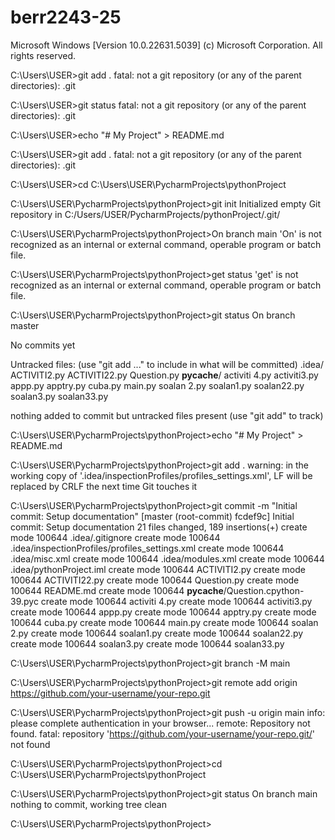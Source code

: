 # berr2243-25
Microsoft Windows [Version 10.0.22631.5039]
(c) Microsoft Corporation. All rights reserved.

C:\Users\USER>git add .
fatal: not a git repository (or any of the parent directories): .git

C:\Users\USER>git status
fatal: not a git repository (or any of the parent directories): .git

C:\Users\USER>echo "# My Project" > README.md

C:\Users\USER>git add .
fatal: not a git repository (or any of the parent directories): .git

C:\Users\USER>cd C:\Users\USER\PycharmProjects\pythonProject

C:\Users\USER\PycharmProjects\pythonProject>git init
Initialized empty Git repository in C:/Users/USER/PycharmProjects/pythonProject/.git/

C:\Users\USER\PycharmProjects\pythonProject>On branch main
'On' is not recognized as an internal or external command,
operable program or batch file.

C:\Users\USER\PycharmProjects\pythonProject>get status
'get' is not recognized as an internal or external command,
operable program or batch file.

C:\Users\USER\PycharmProjects\pythonProject>git status
On branch master

No commits yet

Untracked files:
  (use "git add <file>..." to include in what will be committed)
        .idea/
        ACTIVITI2.py
        ACTIVITI22.py
        Question.py
        __pycache__/
        activiti 4.py
        activiti3.py
        appp.py
        apptry.py
        cuba.py
        main.py
        soalan 2.py
        soalan1.py
        soalan22.py
        soalan3.py
        soalan33.py

nothing added to commit but untracked files present (use "git add" to track)

C:\Users\USER\PycharmProjects\pythonProject>echo "# My Project" > README.md

C:\Users\USER\PycharmProjects\pythonProject>git add .
warning: in the working copy of '.idea/inspectionProfiles/profiles_settings.xml', LF will be replaced by CRLF the next time Git touches it

C:\Users\USER\PycharmProjects\pythonProject>git commit -m "Initial commit: Setup documentation"
[master (root-commit) fcdef9c] Initial commit: Setup documentation
 21 files changed, 189 insertions(+)
 create mode 100644 .idea/.gitignore
 create mode 100644 .idea/inspectionProfiles/profiles_settings.xml
 create mode 100644 .idea/misc.xml
 create mode 100644 .idea/modules.xml
 create mode 100644 .idea/pythonProject.iml
 create mode 100644 ACTIVITI2.py
 create mode 100644 ACTIVITI22.py
 create mode 100644 Question.py
 create mode 100644 README.md
 create mode 100644 __pycache__/Question.cpython-39.pyc
 create mode 100644 activiti 4.py
 create mode 100644 activiti3.py
 create mode 100644 appp.py
 create mode 100644 apptry.py
 create mode 100644 cuba.py
 create mode 100644 main.py
 create mode 100644 soalan 2.py
 create mode 100644 soalan1.py
 create mode 100644 soalan22.py
 create mode 100644 soalan3.py
 create mode 100644 soalan33.py

C:\Users\USER\PycharmProjects\pythonProject>git branch -M main

C:\Users\USER\PycharmProjects\pythonProject>git remote add origin https://github.com/your-username/your-repo.git

C:\Users\USER\PycharmProjects\pythonProject>git push -u origin main
info: please complete authentication in your browser...
remote: Repository not found.
fatal: repository 'https://github.com/your-username/your-repo.git/' not found

C:\Users\USER\PycharmProjects\pythonProject>cd
C:\Users\USER\PycharmProjects\pythonProject

C:\Users\USER\PycharmProjects\pythonProject>git status
On branch main
nothing to commit, working tree clean

C:\Users\USER\PycharmProjects\pythonProject>

